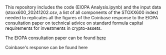 This repository includes the code (EIOPA Analysis.ipynb) and the input data (stoxx600_20241202.csv, a list of all components of the STOXX600 index) needed to replicates all the figures of the Coinbase response to the EIOPA consultation paper on technical advice on standard formula capital requirements for investments in crypto-assets.

The EIOPA consultation paper can be found [here](https://www.eiopa.europa.eu/document/download/e778d7bf-ad0e-42eb-abb7-912eabb6f852_en?filename=CP%20on%20technical%20advice%20on%20standard%20formula%20capital%20requirements%20for%20investments%20in%20crypto%20assets.pdf)

Coinbase's response can be found here
